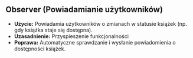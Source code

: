 
## **Observer (Powiadamianie użytkowników)**

- **Użycie:** Powiadamia użytkowników o zmianach w statusie książek (np. gdy książka staje się dostępna).
- **Uzasadnienie:** Przyspieszenie funkcjonalności 
- **Poprawa:** Automatyczne sprawdzanie i wysłanie powiadomienia o dostępności książek.

